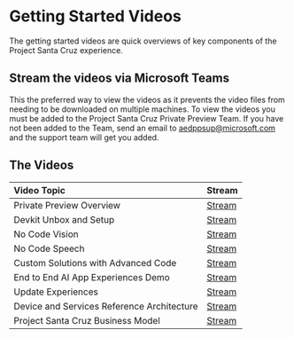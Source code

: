 # Getting Started Videos

The getting started videos are quick overviews of key components of the Project Santa Cruz experience.

## Stream the videos via Microsoft Teams
This the preferred way to view the videos as it prevents the video files from needing to be downloaded on multiple machines. To view the videos you must be added to the Project Santa Cruz Private Preview Team. If you have not been added to the Team, send an email to aedppsup@microsoft.com and the support team will get you added.

## The Videos


| Video Topic | Stream |
| :---------- | :----- |
| Private Preview Overview | [Stream](https://microsoft.sharepoint-df.com/:v:/r/teams/ProjectSantaCruzPrivatePreview/Shared%20Documents/General/Videos/Getting%20Started/1%20-%20Private%20Preview%20Overview.mp4?csf=1&web=1&e=iDXHtg) |
| Devkit Unbox and Setup | [Stream](https://microsoft.sharepoint-df.com/:v:/r/teams/ProjectSantaCruzPrivatePreview/Shared%20Documents/General/Videos/Getting%20Started/2%20-%20Devkit%20Unbox%20and%20OOBE.mp4?csf=1&web=1&e=eclGZp) |
| No Code Vision | [Stream](https://microsoft.sharepoint-df.com/:v:/r/teams/ProjectSantaCruzPrivatePreview/Shared%20Documents/General/Videos/Getting%20Started/3%20-%20No%20Code%20Vision.mp4?csf=1&web=1&e=VQY9Yc) |
| No Code Speech | [Stream](https://microsoft.sharepoint-df.com/:v:/r/teams/ProjectSantaCruzPrivatePreview/Shared%20Documents/General/Videos/Getting%20Started/4%20-%20No%20Code%20Speech.mp4?csf=1&web=1&e=xKGr35) |
| Custom Solutions with Advanced Code | [Stream](https://microsoft.sharepoint-df.com/:v:/r/teams/ProjectSantaCruzPrivatePreview/Shared%20Documents/General/Videos/Getting%20Started/5%20-%20Custom%20Solutions%20with%20Advanced%20Code.mp4?csf=1&web=1&e=kBe0Iv) |
| End to End AI App Experiences Demo | [Stream](https://microsoft.sharepoint-df.com/:v:/r/teams/ProjectSantaCruzPrivatePreview/Shared%20Documents/General/Videos/Getting%20Started/6%20-%20End%20to%20End%20AI%20App%20Experiences%20Demo.mp4?csf=1&web=1&e=gu8aFT) |
| Update Experiences | [Stream](https://microsoft.sharepoint-df.com/:v:/r/teams/ProjectSantaCruzPrivatePreview/Shared%20Documents/General/Videos/Getting%20Started/7%20-%20Update%20Experiences.mp4?csf=1&web=1&e=CwC7eI) |
| Device and Services Reference Architecture | [Stream](https://microsoft.sharepoint-df.com/:v:/r/teams/ProjectSantaCruzPrivatePreview/Shared%20Documents/General/Videos/Getting%20Started/8%20-%20Device%20and%20Services%20Reference%20Architecture.mp4?csf=1&web=1&e=HrXuxw) |
| Project Santa Cruz Business Model | [Stream](https://microsoft.sharepoint-df.com/:v:/r/teams/ProjectSantaCruzPrivatePreview/Shared%20Documents/General/Videos/Getting%20Started/9%20-%20Project%20Santa%20Cruz%20Business%20Model.mp4?csf=1&web=1&e=cCbeRn) |
